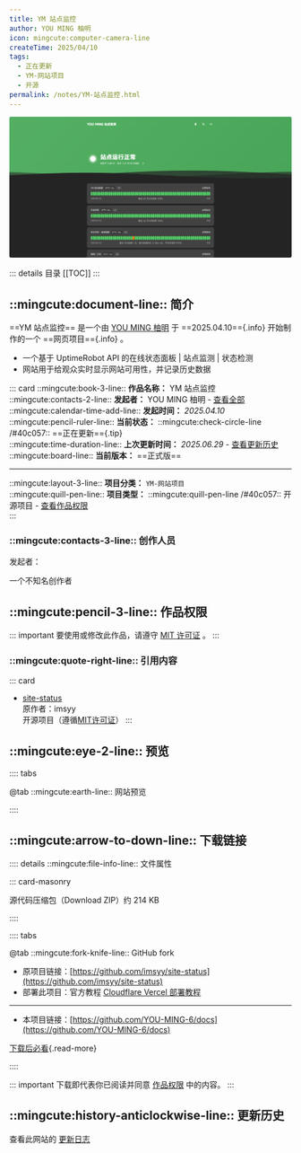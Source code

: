 ```yaml
---
title: YM 站点监控
author: YOU MING 柚明
icon: mingcute:computer-camera-line
createTime: 2025/04/10
tags:
  - 正在更新
  - YM-网站项目
  - 开源
permalink: /notes/YM-站点监控.html
---
```


![](/rc/zdjk-yl.png)

::: details 目录
[[TOC]]
:::

## ::mingcute:document-line:: 简介

==YM 站点监控== 是一个由 [YOU MING 柚明](/notes/更多/工作室.html#you-ming-柚明) 于 ==2025.04.10=={.info} 开始制作的一个 ==网页项目=={.info} 。

- 一个基于 UptimeRobot API 的在线状态面板 | 站点监测 | 状态检测
- 网站用于给观众实时显示网站可用性，并记录历史数据

::: card
::mingcute:book-3-line:: **作品名称：** YM 站点监控  
::mingcute:contacts-2-line:: **发起者：** YOU MING 柚明 - [查看全部](#创作人员)  
::mingcute:calendar-time-add-line:: **发起时间：** *2025.04.10*  
::mingcute:pencil-ruler-line:: **当前状态：** ::mingcute:check-circle-line /#40c057:: ==正在更新=={.tip}  
::mingcute:time-duration-line:: **上次更新时间：** *2025.06.29* - [查看更新历史](#更新历史)  
::mingcute:board-line:: **当前版本：** ==正式版==

---

::mingcute:layout-3-line:: **项目分类：** `YM-网站项目`  
::mingcute:quill-pen-line:: **项目类型：** ::mingcute:quill-pen-line /#40c057:: 开源项目 - [查看作品权限](#作品权限)  
:::

### ::mingcute:contacts-3-line:: 创作人员

发起者：

<LinkCard title="YOU MING 柚明" icon="/rc/ym-ys.png" href="/notes/更多/工作室.html#you-ming-柚明">一个不知名创作者</LinkCard>

## ::mingcute:pencil-3-line:: 作品权限

::: important 要使用或修改此作品，请遵守 [MIT 许可证](https://mit-license.org/) 。
:::

### ::mingcute:quote-right-line:: 引用内容

::: card
- [site-status](https://github.com/imsyy/site-status)   
  原作者：imsyy  
  开源项目（遵循[MIT许可证](https://github.com/imsyy/site-status?tab=MIT-1-ov-file)）
:::

## ::mingcute:eye-2-line:: 预览

:::: tabs

@tab ::mingcute:earth-line:: 网站预览

<LinkCard title="YM 站点监控" icon="mingcute:computer-camera-line" href="https://web.youming.v6.army"></LinkCard>

::::

## ::mingcute:arrow-to-down-line:: 下载链接

:::: details ::mingcute:file-info-line:: 文件属性

::: card-masonry

<Card title="site-status.zip" icon="mingcute:file-zip-line"><Badge text="安全" type="tip" />
  源代码压缩包（Download ZIP）约 214 KB
</Card>

::::

:::: tabs

@tab ::mingcute:fork-knife-line:: GitHub fork

- 原项目链接：[https://github.com/imsyy/site-status](https://github.com/imsyy/site-status)
- 部署此项目：官方教程 [Cloudflare Vercel 部署教程](https://github.com/imsyy/site-status/blob/master/README.zh-CN.md)

---

- 本项目链接：[https://github.com/YOU-MING-6/docs](https://github.com/YOU-MING-6/docs)

[下载后必看](/notes/更多/必看.html){.read-more}

::::

::: important 下载即代表你已阅读并同意 [作品权限](#作品权限) 中的内容。
:::

## ::mingcute:history-anticlockwise-line:: 更新历史

查看此网站的 [更新日志](/notes/更新历史/YM-站点监控.html)
